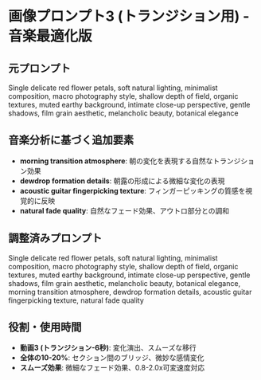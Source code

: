 # 画像プロンプト3 (トランジション用) - 音楽最適化版

## 元プロンプト
Single delicate red flower petals, soft natural lighting, minimalist composition, macro photography style, shallow depth of field, organic textures, muted earthy background, intimate close-up perspective, gentle shadows, film grain aesthetic, melancholic beauty, botanical elegance

## 音楽分析に基づく追加要素
- **morning transition atmosphere**: 朝の変化を表現する自然なトランジション効果
- **dewdrop formation details**: 朝露の形成による微細な変化の表現
- **acoustic guitar fingerpicking texture**: フィンガーピッキングの質感を視覚的に反映
- **natural fade quality**: 自然なフェード効果、アウトロ部分との調和

## 調整済みプロンプト
Single delicate red flower petals, soft natural lighting, minimalist composition, macro photography style, shallow depth of field, organic textures, muted earthy background, intimate close-up perspective, gentle shadows, film grain aesthetic, melancholic beauty, botanical elegance, morning transition atmosphere, dewdrop formation details, acoustic guitar fingerpicking texture, natural fade quality

## 役割・使用時間
- **動画3 (トランジション-6秒)**: 変化演出、スムーズな移行
- **全体の10-20%**: セクション間のブリッジ、微妙な感情変化
- **スムーズ効果**: 微細なフェード効果、0.8-2.0x可変速度対応